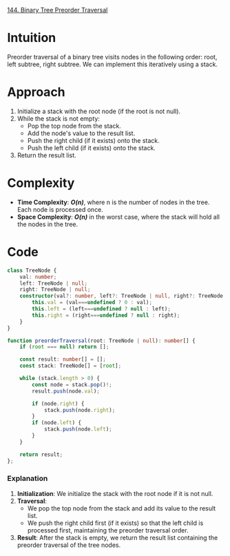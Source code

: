 [144. Binary Tree Preorder Traversal](https://leetcode.com/problems/binary-tree-preorder-traversal/)

# Intuition

Preorder traversal of a binary tree visits nodes in the following order: root, left subtree, right subtree. We can implement this iteratively using a stack.

# Approach

1. Initialize a stack with the root node (if the root is not null).
2. While the stack is not empty:
   - Pop the top node from the stack.
   - Add the node's value to the result list.
   - Push the right child (if it exists) onto the stack.
   - Push the left child (if it exists) onto the stack.
3. Return the result list.

# Complexity

- **Time Complexity**: ***O(n)***, where n is the number of nodes in the tree. Each node is processed once.
- **Space Complexity**: ***O(n)*** in the worst case, where the stack will hold all the nodes in the tree.

# Code
```typescript
class TreeNode {
    val: number;
    left: TreeNode | null;
    right: TreeNode | null;
    constructor(val?: number, left?: TreeNode | null, right?: TreeNode | null) {
        this.val = (val===undefined ? 0 : val);
        this.left = (left===undefined ? null : left);
        this.right = (right===undefined ? null : right);
    }
}

function preorderTraversal(root: TreeNode | null): number[] {
    if (root === null) return [];

    const result: number[] = [];
    const stack: TreeNode[] = [root];

    while (stack.length > 0) {
        const node = stack.pop()!;
        result.push(node.val);

        if (node.right) {
            stack.push(node.right);
        }
        if (node.left) {
            stack.push(node.left);
        }
    }

    return result;
};

```

### Explanation

1. **Initialization**: We initialize the stack with the root node if it is not null.
2. **Traversal**:
   - We pop the top node from the stack and add its value to the result list.
   - We push the right child first (if it exists) so that the left child is processed first, maintaining the preorder traversal order.
3. **Result**: After the stack is empty, we return the result list containing the preorder traversal of the tree nodes.